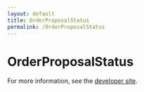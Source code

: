 ```yaml
---
layout: default
title: OrderProposalStatus
permalink: /OrderProposalStatus
---
```


# OrderProposalStatus


For more information, see the [developer site](https://developer.openactive.io/data-model/types/orderproposalstatus).
